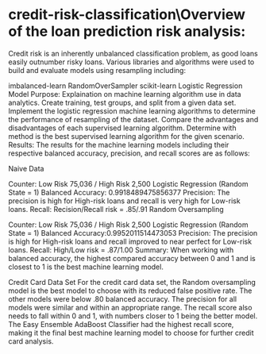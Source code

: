 # credit-risk-classification\Overview of the loan prediction risk analysis:
Credit risk is an inherently unbalanced classification problem, as good loans easily outnumber risky loans. Various libraries and algorithms were used to build and evaluate models using resampling including:

imbalanced-learn RandomOverSampler
scikit-learn Logistic Regression Model
Purpose:
Explaination on machine learning algorithm use in data analytics.
Create training, test groups, and split from a given data set.
Implement the logistic regression machine learning algorithms to determine the performance of resampling of the dataset.
Compare the advantages and disadvantages of each supervised learning algorithm.
Determine with method is the best supervised learning algorithm for the given scenario.
Results:
The results for the machine learning models including their respective balanced accuracy, precision, and recall scores are as follows:

Naive Data


Counter: Low Risk 75,036 / High Risk 2,500
Logistic Regression (Random State = 1)
Balanced Accuracy: 0.9918489475856377
Precision: The precision is high for High-risk loans and recall is very high for Low-risk loans.
Recall: Recision/Recall risk = .85/.91
Random Oversampling


Counter: Low Risk 75,036 / High Risk 2,500
Logistic Regression (Random State = 1)
Balanced Accuracy:0.9952011514473053
Precision: The precision is high for High-risk loans and recall improved to near perfect for Low-risk loans.
Recall: High/Low risk = .87/1.00
Summary:
When working with balanced accuracy, the highest compared accuracy between 0 and 1 and is closest to 1 is the best machine learning model.

Credit Card Data Set
For the credit card data set, the Random oversampling model is the best model to choose with its reduced false positive rate.
The other models were below .80 balanced accuracy.
The precision for all models were similar and within an appropriate range. The recall score also needs to fall within 0 and 1, with numbers closer to 1 being the better model.
The Easy Ensemble AdaBoost Classifier had the highest recall score, making it the final best machine learning model to choose for further credit card analysis.